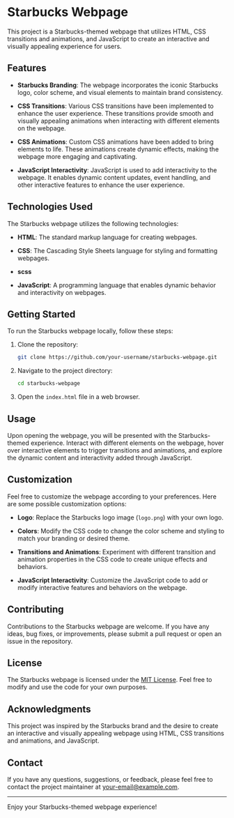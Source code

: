 # Starbucks Webpage

This project is a Starbucks-themed webpage that utilizes HTML, CSS transitions and animations, and JavaScript to create an interactive and visually appealing experience for users.

## Features

- **Starbucks Branding**: The webpage incorporates the iconic Starbucks logo, color scheme, and visual elements to maintain brand consistency.

- **CSS Transitions**: Various CSS transitions have been implemented to enhance the user experience. These transitions provide smooth and visually appealing animations when interacting with different elements on the webpage.

- **CSS Animations**: Custom CSS animations have been added to bring elements to life. These animations create dynamic effects, making the webpage more engaging and captivating.

- **JavaScript Interactivity**: JavaScript is used to add interactivity to the webpage. It enables dynamic content updates, event handling, and other interactive features to enhance the user experience.

## Technologies Used

The Starbucks webpage utilizes the following technologies:

- **HTML**: The standard markup language for creating webpages.

- **CSS**: The Cascading Style Sheets language for styling and formatting webpages.
-  **scss**

- **JavaScript**: A programming language that enables dynamic behavior and interactivity on webpages.

## Getting Started

To run the Starbucks webpage locally, follow these steps:

1. Clone the repository:
   ```bash
   git clone https://github.com/your-username/starbucks-webpage.git
   ```

2. Navigate to the project directory:
   ```bash
   cd starbucks-webpage
   ```

3. Open the `index.html` file in a web browser.

## Usage

Upon opening the webpage, you will be presented with the Starbucks-themed experience. Interact with different elements on the webpage, hover over interactive elements to trigger transitions and animations, and explore the dynamic content and interactivity added through JavaScript.

## Customization

Feel free to customize the webpage according to your preferences. Here are some possible customization options:

- **Logo**: Replace the Starbucks logo image (`logo.png`) with your own logo.

- **Colors**: Modify the CSS code to change the color scheme and styling to match your branding or desired theme.

- **Transitions and Animations**: Experiment with different transition and animation properties in the CSS code to create unique effects and behaviors.

- **JavaScript Interactivity**: Customize the JavaScript code to add or modify interactive features and behaviors on the webpage.

## Contributing

Contributions to the Starbucks webpage are welcome. If you have any ideas, bug fixes, or improvements, please submit a pull request or open an issue in the repository.

## License

The Starbucks webpage is licensed under the [MIT License](LICENSE). Feel free to modify and use the code for your own purposes.

## Acknowledgments

This project was inspired by the Starbucks brand and the desire to create an interactive and visually appealing webpage using HTML, CSS transitions and animations, and JavaScript.

## Contact

If you have any questions, suggestions, or feedback, please feel free to contact the project maintainer at [your-email@example.com](mailto:iamkabyrshuaib@gmail.com).

---

Enjoy your Starbucks-themed webpage experience!
